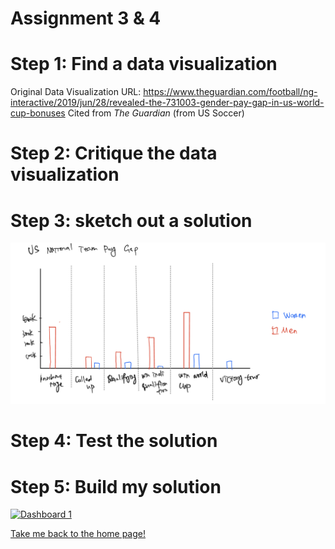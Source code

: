 # Assignment 3 & 4
# Step 1: Find a data visualization
Original Data Visualization
URL: https://www.theguardian.com/football/ng-interactive/2019/jun/28/revealed-the-731003-gender-pay-gap-in-us-world-cup-bonuses
Cited from _The Guardian_ (from US Soccer)

# Step 2: Critique the data visualization

# Step 3: sketch out a solution
![Image of Data Visualization Sketch](pic1.jpg)

# Step 4: Test the solution

# Step 5: Build my solution

<div class='tableauPlaceholder' id='viz1707291083609' style='position: relative'><noscript><a href='#'><img alt='Dashboard 1 ' src='https:&#47;&#47;public.tableau.com&#47;static&#47;images&#47;As&#47;Assignment34_17072850284710&#47;Dashboard1&#47;1_rss.png' style='border: none' /></a></noscript><object class='tableauViz'  style='display:none;'><param name='host_url' value='https%3A%2F%2Fpublic.tableau.com%2F' /> <param name='embed_code_version' value='3' /> <param name='site_root' value='' /><param name='name' value='Assignment34_17072850284710&#47;Dashboard1' /><param name='tabs' value='no' /><param name='toolbar' value='yes' /><param name='static_image' value='https:&#47;&#47;public.tableau.com&#47;static&#47;images&#47;As&#47;Assignment34_17072850284710&#47;Dashboard1&#47;1.png' /> <param name='animate_transition' value='yes' /><param name='display_static_image' value='yes' /><param name='display_spinner' value='yes' /><param name='display_overlay' value='yes' /><param name='display_count' value='yes' /><param name='language' value='en-US' /><param name='filter' value='publish=yes' /></object></div>
<script type='text/javascript'>
  var divElement = document.getElementById('viz1707291083609');
  var vizElement = divElement.getElementsByTagName('object')[0];
  if ( divElement.offsetWidth > 800 ) { vizElement.style.width='1680px';vizElement.style.height='1077px';} else if ( divElement.offsetWidth > 500 ) { vizElement.style.width='1680px';vizElement.style.height='1077px';} else { vizElement.style.width='100%';vizElement.style.height='1127px';}                     var scriptElement = document.createElement('script');
  scriptElement.src = 'https://public.tableau.com/javascripts/api/viz_v1.js';
  vizElement.parentNode.insertBefore(scriptElement, vizElement);
</script>

[Take me back to the home page!](README.md)
